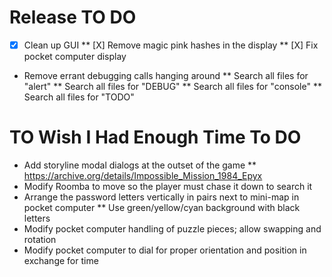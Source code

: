# Release TO DO
* [X] Clean up GUI
** [X] Remove magic pink hashes in the display
** [X] Fix pocket computer display
* Remove errant debugging calls hanging around
** Search all files for "alert"
** Search all files for "DEBUG"
** Search all files for "console"
** Search all files for "TODO"

# TO Wish I Had Enough Time To DO
* Add storyline modal dialogs at the outset of the game
** https://archive.org/details/Impossible_Mission_1984_Epyx
* Modify Roomba to move so the player must chase it down to search it
* Arrange the password letters vertically in pairs next to mini-map in pocket computer
** Use green/yellow/cyan background with black letters
* Modify pocket computer handling of puzzle pieces; allow swapping and rotation
* Modify pocket computer to dial for proper orientation and position in exchange for time
